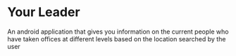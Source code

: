 # Your Leader
An android application that gives you information on the current people who have taken offices at different levels based on the location searched by the user
